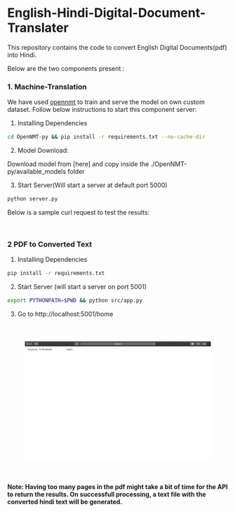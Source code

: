 # English-Hindi-Digital-Document-Translater
This repository contains the code to convert English Digital Documents(pdf) into Hindi. 

Below are the two components present :

### 1. Machine-Translation
We have used [opennmt](https://github.com/OpenNMT/OpenNMT-py) to train and serve the model on own custom dataset. Follow below instructions
to start this component server:

1. Installing Dependencies
```bash
cd OpenNMT-py && pip install -r requirements.txt --no-cache-dir
```

2. Model Download:

Download model from [here] and copy inside the ./OpenNMT-py/available_models folder

3. Start Server(Will start a server at default port 5000)

```bash
python server.py
```

Below is a sample curl request to test the results:

``` ```


### 2 PDF to Converted Text

1. Installing Dependencies

```bash
pip install -r requirements.txt
```

2. Start Server (will start a server on port 5001)

```bash
export PYTHONPATH=$PWD && python src/app.py
```

3. Go to http://localhost:5001/home

<center style="padding: 40px"><img width="100%" height="50%" src="./static/images/server_demo.png" /></center>

**Note: Having too many pages in the pdf might take a bit of time for the API to return the results. On successfull processing, a text 
file with the converted hindi text will be generated.**




